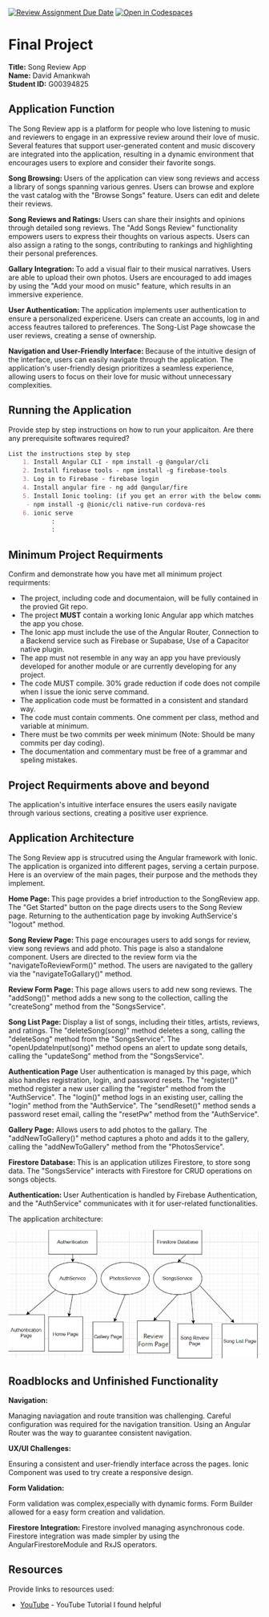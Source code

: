 [![Review Assignment Due Date](https://classroom.github.com/assets/deadline-readme-button-24ddc0f5d75046c5622901739e7c5dd533143b0c8e959d652212380cedb1ea36.svg)](https://classroom.github.com/a/HTlAZVnP)
[![Open in Codespaces](https://classroom.github.com/assets/launch-codespace-7f7980b617ed060a017424585567c406b6ee15c891e84e1186181d67ecf80aa0.svg)](https://classroom.github.com/open-in-codespaces?assignment_repo_id=12985456)
# Final Project

**Title:** Song Review App  
**Name:** David Amankwah  
**Student ID:** G00394825  

## Application Function

The Song Review app is a platform for people who love listening to music and reviewers to engage in an expressive review around their love of music. Several features that support user-generated content and music discovery are integrated into the application, resulting in a dynamic environment that encourages users to explore and consider their favorite songs.

<b>Song Browsing: </b>
Users of the application can view song reviews and access a library of songs spanning various genres. Users can browse and explore the vast catalog with the "Browse Songs" feature. Users can edit and delete their reviews.

<b>Song Reviews and Ratings: </b>
Users can share their insights and opinions through detailed song reviews. The "Add Songs Review" functionality empowers users to express their thoughts on various aspects. Users can also assign a rating to the songs, contributing to rankings and highlighting their personal preferences.

<b>Gallary Integration: </b>
To add a visual flair to their musical narratives. Users are able to upload their own photos. Users are encouraged to add images by using the "Add your mood on music" feature, which results in an immersive experience.

<b>User Authentication: </b>
The application implements user authentication to ensure a personalized expericene. Users can create an accounts, log in and access feautres tailored to preferences. The Song-List Page showcase the user reviews, creating a sense of ownership.

<b>Navigation and User-Friendly Interface: </b>
Because of the intuitive design of the interface, users can easily navigate through the application. The application's user-friendly design prioritizes a seamless experience, allowing users to focus on their love for music without unnecessary complexities.

## Running the Application

Provide step by step instructions on how to run your applicaiton. Are there any prerequisite softwares required?

```MARKDOWN
List the instructions step by step
    1. Install Angular CLI - npm install -g @angular/cli
    2. Install firebase tools - npm install -g firebase-tools
    3. Log in to Firebase - firebase login
    4. Install angular fire - ng add @angular/fire
    5. Install Ionic tooling: (if you get an error with the below command run sudo su first then after you execute the command successfully exit)
     - npm install -g @ionic/cli native-run cordova-res
    6. ionic serve
            :
            :
```

## Minimum Project Requirments

Confirm and demonstrate how you have met all minimum project requirments:

* The project, including code and documentaion, will be fully contained in the provied Git repo.
* The project **MUST** contain a working Ionic Angular app which matches the app you chose.
* The Ionic app must include the use of the Angular Router, Connection to a Backend service such as Firebase or Supabase, Use of a Capacitor native plugin.
* The app must not resemble in any way an app you have previously developed for another module or are currently developing for any project. 
* The code MUST compile. 30% grade reduction if code does not compile when I issue the ionic serve command. 
* The application code must be formatted in a consistent and standard way.
* The code must contain comments. One comment per class, method and variable at minimum.
* There must be two commits per week minimum (Note: Should be many commits per day coding).
* The documentation and commentary must be free of a grammar and speling mistakes.

## Project Requirments above and beyond

The application's intuitive interface ensures the users easily navigate through various sections, creating a positive user exprience.

## Application Architecture
The Song Review app is strucutred using the Angular framework with Ionic. The application is organized into different pages, serving a certain purpose. Here is an overview of the main pages, their purpose and the methods they implement.

<b>Home Page: </b>
This page provides a brief introduction to the SongReview app. The "Get Started" button on the page directs users to the Song Review page. Returning to the authentication page by invoking AuthService's "logout" method.

<b>Song Review Page: </b>
This page encourages users to add songs for review, view song reviews and add photo. This page is also a standalone component. Users are directed to the review form via the "navigateToReviewForm()" method. The users are navigated to the gallery via the "navigateToGallary()" method.

<b>Review Form Page: </b>
This page allows users to add new song reviews. The "addSong()" method adds a new song to the collection, calling the "createSong" method from the "SongsService".

<b>Song List Page: </b>
Display a list of songs, including their titles, artists, reviews, and ratings. The "deleteSong(song)" method deletes a song, calling the "deleteSong" method from the "SongsService". The "openUpdateInput(song)" method opens an alert to update song details, calling the "updateSong" method from the "SongsService".

<b>Authentication Page</b>
User authentication is managed by this page, which also handles registration, login, and password resets. The "register()" method register a new user calling the "register" method from the "AuthService". The "login()" method logs in an existing user, calling the "login" method from the "AuthService". The "sendReset()" method sends a password reset email, calling the "resetPw" method from the "AuthService".

<b>Gallery Page:</b>
Allows users to add photos to the gallary. The "addNewToGallery()" method captures a photo and adds it to the gallery, calling the "addNewToGallery" method from the "PhotosService".

<b>Firestore Database: </b>
This is an application utilizes Firestore, to store song data. The "SongsService" interacts with Firestore for CRUD operations on songs objects.

<b>Authentication: </b>
User Authentication is handled by Firebase Authentication, and the "AuthService" communicates with it for user-related functionalities.


The application architecture:

![Alt text](image-2.png)

## Roadblocks and Unfinished Functionality

<b>Navigation: </b>

Managing naviagation and route transition was challenging. Careful configuration was required for the navigation transition. Using an Angular Router was the way to guarantee consistent navigation.

<b>UX/UI Challenges: </b>

Ensuring a consistent and user-friendly interface across the pages. Ionic Component was used to try create a responsive design.

<b> Form Validation: </b>

Form validation was complex,especially with dynamic forms. Form Builder allowed for a easy form creation and validation.

<b>Firestore Integration: </b>
Firestore involved managing asynchronous code. Firestore integration was made simpler by using the AngularFirestoreModule and RxJS operators.


## Resources

Provide links to resources used:

* [YouTube](https://www.youtube.com/watch?v=Y0vH5Cm3HAk) - YouTube Tutorial I found helpful